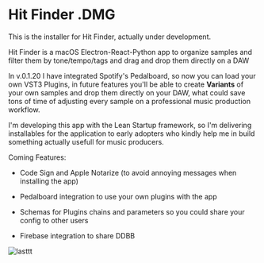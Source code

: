 # Hit Finder .DMG

This is the installer for Hit Finder, actually under development.

Hit Finder is a macOS Electron-React-Python app to organize samples and filter them by tone/tempo/tags and drag and drop them directly on a DAW

In v.0.1.20 I have integrated Spotify's Pedalboard, so now you can load your own VST3 Plugins, in future features you'll be able to create **Variants** of your own samples and drop them directly on your DAW, what could save tons of time of adjusting every sample on a professional music production workflow.

I'm developing this app with the Lean Startup framework, so I'm delivering installables for the application to early adopters who kindly help me in build something actually usefull for music producers.

Coming Features:

- Code Sign and Apple Notarize (to avoid annoying messages when installing the app)

- Pedalboard integration to use your own plugins with the app

- Schemas for Plugins chains and parameters so you could share your config to other users

- Firebase integration to share DDBB

![lasttt](https://user-images.githubusercontent.com/71053967/157513871-f96238cc-82ed-41b6-9746-888a825b2e29.gif)
